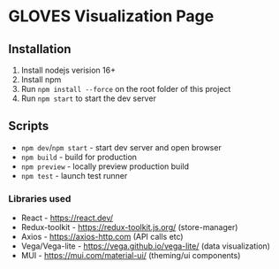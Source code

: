 # GLOVES Visualization Page

## Installation

1. Install nodejs verision 16+
2. Install npm
3. Run `npm install --force` on the root folder of this project
4. Run `npm start` to start the dev server

## Scripts

- `npm dev`/`npm start` - start dev server and open browser
- `npm build` - build for production
- `npm preview` - locally preview production build
- `npm test` - launch test runner

### Libraries used

- React - https://react.dev/ 
- Redux-toolkit - https://redux-toolkit.js.org/ (store-manager)
- Axios - https://axios-http.com (API calls etc)
- Vega/Vega-lite - https://vega.github.io/vega-lite/ (data visualization)
- MUI - https://mui.com/material-ui/ (theming/ui components)
